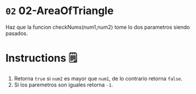 # `02` 02-AreaOfTriangle

Haz que la funcion checkNums(num1,num2) tome lo dos parametros siendo pasados.

# Instructions 🗒
1. Retorna `true` si `num2` es mayor que `num1`, de lo contrario retorna `false`. 
2. Si los paremetros son iguales retorna `-1`.